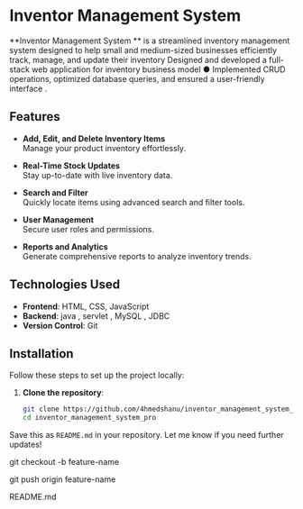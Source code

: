 # Inventor Management System 

**Inventor Management System ** is a streamlined inventory management system designed to help small and medium-sized businesses efficiently track, manage, and update their inventory Designed and developed a full-stack web application for inventory
business model
● Implemented CRUD operations, optimized database queries, and ensured a
user-friendly interface
.


## Features

- **Add, Edit, and Delete Inventory Items**  
  Manage your product inventory effortlessly.
  
- **Real-Time Stock Updates**  
  Stay up-to-date with live inventory data.

- **Search and Filter**  
  Quickly locate items using advanced search and filter tools.

- **User Management**  
  Secure user roles and permissions.

- **Reports and Analytics**  
  Generate comprehensive reports to analyze inventory trends.

## Technologies Used

- **Frontend**: HTML, CSS, JavaScript  
- **Backend**: java , servlet , MySQL , JDBC   
- **Version Control**: Git  

## Installation

Follow these steps to set up the project locally:

1. **Clone the repository**:  
   ```bash
   git clone https://github.com/4hmedshanu/inventor_management_system_pro.git
   cd inventor_management_system_pro

   
Save this as `README.md` in your repository. Let me know if you need further updates!

git checkout -b feature-name

git push origin feature-name

README.md

